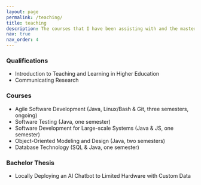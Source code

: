 ```yaml
---
layout: page
permalink: /teaching/
title: teaching
description: The courses that I have been assisting with and the master and bachelor theses that I have supervised.
nav: true
nav_order: 4
---
```


### Qualifications

- Introduction to Teaching and Learning in Higher Education
- Communicating Research

### Courses

- Agile Software Development (Java, Linux/Bash & Git, three semesters, ongoing)
- Software Testing (Java, one semester)
- Software Development for Large-scale Systems (Java & JS, one semester)
- Object-Oriented Modeling and Design (Java, two semesters)
- Database Technology (SQL & Java, one semester)

### Bachelor Thesis

- Locally Deploying an AI Chatbot to Limited Hardware with Custom Data
